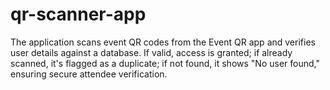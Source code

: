# qr-scanner-app
The application scans event QR codes from the Event QR app and verifies user details against a database. If valid, access is granted; if already scanned, it's flagged as a duplicate; if not found, it shows "No user found," ensuring secure attendee verification.
